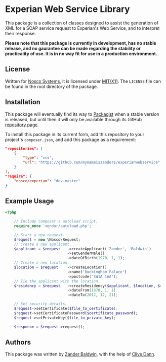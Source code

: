 Experian Web Service Library
============================

This package is a collection of classes designed to assist the generation of XML for a SOAP service request to
Experian's Web Service, and to interpret their response.

**Please note that this package is currently in development, has no stable release, and no gaurantee can be made
regarding the stability or practicality of use. It is in no way fit for use in a production environment.**

License
-------

Written for [Nosco Systems](http://nosco-systems.co.uk), it is licensed under [MIT/X11](http://j.mp/mit-license). The `LICENSE` file can be found in the root directory of the package.

Installation
------------

This package will eventually find its way to [Packagist](https://packagist.org/) when a stable version is released, but
until then it will only be available through its GitHub [repository page][repo].

To install this package in its current form, add this repository to your project's `composer.json`, and add this package
as a requirement:

```json
"repositories": [
    {
        "type": "vcs",
        "url": "https://github.com/mynameiszanders/experianwebservice"
    }
],
"require": {
    "nosco/experian": "dev-master"
}
```

Example Usage
-------------

```php
<?php

    // Include Composer's autoload script.
    require_once 'vendor/autoload.php';

    // Start a new request.
    $request = new \Nosco\Request;
    // Create a new applicant.
    $applicant = $request   ->createApplicant('Zander', 'Baldwin')
                            ->setGenderMale()
                            ->dateOfBirth(1970, 1, 1);
    // Create a new location.
    $location = $request    ->createLocation()
                            ->name('Buckingham Palace')
                            ->postcode('SW1A 1AA');
    // Tie the applicant with the location.
    $residency = $request   ->createResidency($applicant, $location, $request::LOCATION_CURRENT)
                            ->dateFrom(1970, 1, 1)
                            ->dateTo(2012, 12, 21);

    // Set security details.
    $request->setCertificate($file_to_certificate);
    $request->setCertificatePassword($certificate_password);
    $request->setPrivateKey($file_to_private_key);

    $response = $request->request();
```

Authors
-------

This package was written by [Zander Baldwin](http://mynameiszanders.github.com), with the help of [Clive Dann](http://clivedann.co.uk).

[repo]: https://github.com/mynameiszanders/experianwebservice
